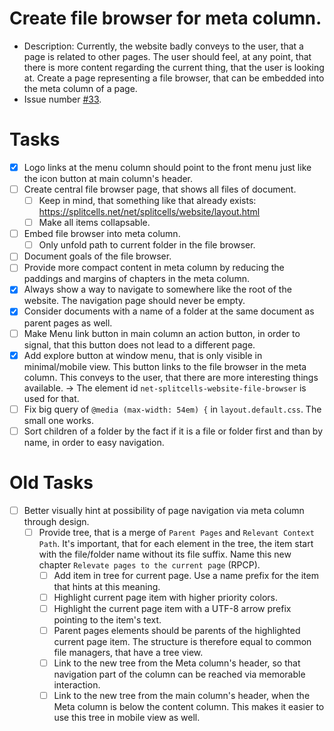 # Create file browser for meta column.
* Description: Currently, the website badly conveys to the user,
  that a page is related to other pages.
  The user should feel, at any point, that there is more content regarding the current thing,
  that the user is looking at.
  Create a page representing a file browser,
  that can be embedded into the meta column of a page.
* Issue number [\#33](https://codeberg.org/splitcells-net/net.splitcells.network.community/issues/33).
# Tasks
* [x] Logo links at the menu column should point to the front menu just like the icon button at main column's header.
* [ ] Create central file browser page, that shows all files of document.
    * [ ] Keep in mind, that something like that already exists: https://splitcells.net/net/splitcells/website/layout.html 
    * [ ] Make all items collapsable.
* [ ] Embed file browser into meta column.
    * [ ] Only unfold path to current folder in the file browser. 
* [ ] Document goals of the file browser.
* [ ] Provide more compact content in meta column by reducing the paddings and margins of chapters in the meta column.
* [x] Always show a way to navigate to somewhere like the root of the website. The navigation page should never be empty.
* [x] Consider documents with a name of a folder at the same document as parent pages as well.
* [ ] Make Menu link button in main column an action button, in order to signal, that this button does not lead to a different page.
* [x] Add explore button at window menu, that is only visible in minimal/mobile view.
  This button links to the file browser in the meta column.
  This conveys to the user, that there are more interesting things available.
  -> The element id `net-splitcells-website-file-browser` is used for that.
* [ ] Fix big query of `@media (max-width: 54em) {` in `layout.default.css`.
  The small one works.
* [ ] Sort children of a folder by the fact if it is a file or folder first and than by name,
  in order to easy navigation.
# Old Tasks
* [ ] Better visually hint at possibility of page navigation via meta column through design.
    * [ ] Provide tree, that is a merge of `Parent Pages` and `Relevant Context Path`. It's important, that for each element in the tree, the item start with the file/folder name without its file suffix. Name this new chapter `Relevate pages to the current page` (RPCP).
        * [ ] Add item in tree for current page. Use a name prefix for the item that hints at this meaning.
        * [ ] Highlight current page item with higher priority colors.
        * [ ] Highlight the current page item with a UTF-8 arrow prefix pointing to the item's text.
        * [ ] Parent pages elements should be parents of the highlighted current page item. The structure is therefore equal to common file managers, that have a tree view.
        * [ ] Link to the new tree from the Meta column's header, so that navigation part of the column can be reached via memorable interaction.
        * [ ] Link to the new tree from the main column's header, when the Meta column is below the content column.
          This makes it easier to use this tree in mobile view as well.